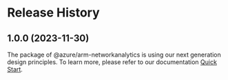 # Release History
    
## 1.0.0 (2023-11-30)

The package of @azure/arm-networkanalytics is using our next generation design principles. To learn more, please refer to our documentation [Quick Start](https://aka.ms/js-track2-quickstart).
